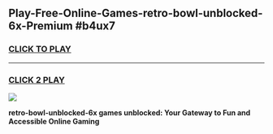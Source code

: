 
## Play-Free-Online-Games-retro-bowl-unblocked-6x-Premium #b4ux7
<h3>
<a href="https://premium.freeplayer.one?title=retro-bowl-unblocked-6x&ref=8M">CLICK TO PLAY</a></h3>
<hr>

<h3>
<a href="https://premium.freeplayer.one?title=retro-bowl-unblocked-6x&ref=8M">CLICK 2 PLAY</a>
  
</h3>

<a href="https://premium.freeplayer.one?title=retro-bowl-unblocked-6x&ref=8M"><img src="https://clearcache.store/games.png"></a>


**retro-bowl-unblocked-6x games unblocked: Your Gateway to Fun and Accessible Online Gaming**
